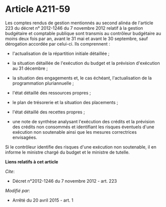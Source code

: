 # Article A211-59

Les comptes rendus de gestion mentionnés au second alinéa de l'article 223 du décret n° 2012-1246 du 7 novembre 2012 relatif
à la gestion budgétaire et comptable publique sont transmis au contrôleur budgétaire au moins deux fois par an, avant le 31
mai et avant le 30 septembre, sauf dérogation accordée par celui-ci. Ils comprennent :

- l'actualisation de la répartition initiale détaillée ;

- la situation détaillée de l'exécution du budget et la prévision d'exécution au 31 décembre ;

- la situation des engagements et, le cas échéant, l'actualisation de la programmation pluriannuelle ;

- l'état détaillé des ressources propres ;

- le plan de trésorerie et la situation des placements ;

- l'état détaillé des recettes propres ;

- une note de synthèse analysant l'exécution des crédits et la prévision des crédits non consommés et identifiant les risques
éventuels d'une exécution non soutenable ainsi que les mesures correctrices envisagées.

Si le contrôleur identifie des risques d'une exécution non soutenable, il en informe le ministre chargé du budget et le
ministre de tutelle.

**Liens relatifs à cet article**

_Cite_:

  - Décret n°2012-1246 du 7 novembre 2012 - art. 223

_Modifié par_:

  - Arrêté du 20 avril 2015 - art. 1

